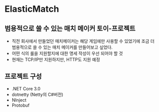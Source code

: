 # ElasticMatch
## 범용적으로 쓸 수 있는 매치 메이커 토이-프로젝트
 - 직전 회사에서 만들었던 매치메이커는 해당 게임에만 사용할 수 있었기에 조금 더 범용적으로 쓸 수 있는 매치 메이커를 만들어보고 싶었다.
 - 어떤 식의 룰을 지원할지에 대한 명세 작성이 우선 되어야 할 것
 - 현재는 TCP/IP만 지원하지만, HTTP도 지원 예정
 
## 프로젝트 구성
 - .NET Core 3.0
 - dotnetty (Netty의 C#버전)
 - NInject
 - Protobuf
